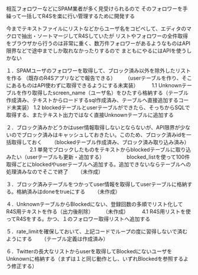 相互フォロワーなどにSPAM業者が多く見受けられるので
そのフォロワーを手繰って一括してR4Sを楽に行い管理するために開発する

今までテキストファイルにリストなどからユーザ名をコピペして、エディタのマクロで抽出・ソートマージしてR4Sしていたが
リストやフォロワーの全件取得をブラウザから行うのは非常に重く、数万件フォロワーがあるようなものはAPI限界などで途中までしか取れなかったりするので
まともにやるにはAPIを使うしかない


１．SPAMユーザのフォロワーを取得して、ブロック済み以外を除外したリストを作る （既存のR4Sアプリなどで報告できる）
　　（userテーブルを作り、そこにあるものはAPI使わずに取得できるようにする未実装）
　　
 1.1 Unknownテーブルを作り取得したscreen_name（ユーザ名）をひたすら格納する（テーブル作成済み、テキストからロードするsql作成済み、テーブルへ直接追加するコード未実装）
 1.2 blockedテーブルとuserテーブルができたら、そっちからSQLで取得する、またテキスト出力ではなく直接Unknownテーブルに追加する

２．ブロック済みかどうかはuser情報取得しないとならないが、API限界が少ないのでブロック済みはキャッシュしておきたい。このため、ブロック済みidを一括取得しておく
　　（blockedテーブル作成済み、ブロック済み取り込み済み）
　　
　　
 2.1 単発でブロックしたものをテキストからblockedテーブルに取り込みたい（userテーブルも更新・追加する）
　　　　blocked_listを使って100件取得ごとにblockedやuserテーブルへ追加する。追加できないならテーブルへの処理済みなのでそこで終了
　　（未作成）
　　

３．ブロック済みテーブルをつかってuser情報を取得してuserテーブルに格納する。格納済みはdoneをtrueにする
　　（未作成）
　　

４．UnknownテーブルからBlockedにない、登録回数の多順でリスト化してR4S用テキストを作る（出力後削除）
　　（未作成）
　　
 4.1 R4S用リストを使ってR4Sをする。かつ、１のフォロワー取得リストへ追加する

５．rate_limitを確保しておいて、上記コードでループの度に習得しないで済むようにする
　　（テーブル定義は作成済み）


６．Twitterの長大なリストからuserを取得してBlockedにないユーザをUnknownに格納する（まずは１と同じ動作とし、いずれBlockedを参照するよう修正する）


